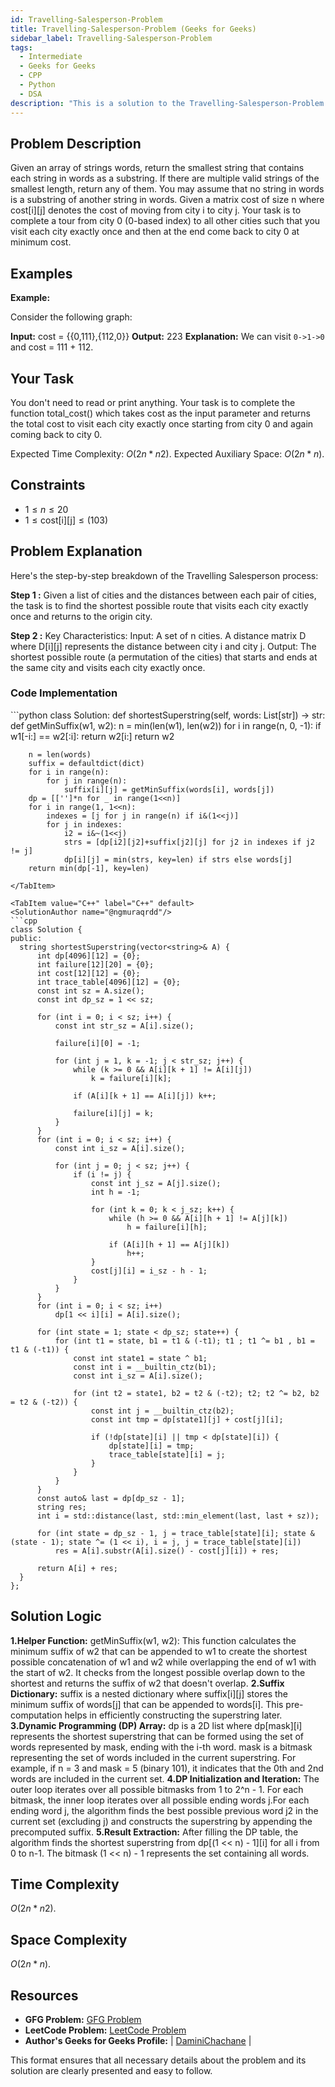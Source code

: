 ```yaml
---
id: Travelling-Salesperson-Problem
title: Travelling-Salesperson-Problem (Geeks for Geeks)
sidebar_label: Travelling-Salesperson-Problem
tags:
  - Intermediate
  - Geeks for Geeks
  - CPP
  - Python
  - DSA
description: "This is a solution to the Travelling-Salesperson-Problem  on Geeks for Geeks."
---
```


## Problem Description

Given an array of strings words, return the smallest string that contains each string in words as a substring. If there are multiple valid strings of the smallest length, return any of them.
You may assume that no string in words is a substring of another string in words.
Given a matrix cost of size n where cost[i][j] denotes the cost of moving from city i to city j. Your task is to complete a tour from city 0 (0-based index) to all other cities such that you visit each city exactly once and then at the end come back to city 0 at minimum cost.


## Examples

**Example:**

Consider the following graph:

**Input:** cost = {{0,111},{112,0}}
**Output:** 223
**Explanation:** We can visit `0->1->0` and 
cost = 111 + 112.

## Your Task
You don't need to read or print anything. Your task is to complete the function total_cost() which takes cost as the input parameter and returns the total cost to visit each city exactly once starting from city 0 and again coming back to city 0.

Expected Time Complexity:  $O(2n * n2)$.
Expected Auxiliary Space: $O(2n * n)$.

## Constraints
- $1 \leq n \leq 20$
- $1 \leq \text{cost[i][j]} \leq (103)$

## Problem Explanation

Here's the step-by-step breakdown of the Travelling Salesperson process:

**Step 1 :** Given a list of cities and the distances between each pair of cities, the task is to find the shortest possible route that visits each city exactly once and returns to the origin city.

**Step 2 :** Key Characteristics:
Input: A set of n cities. A distance matrix D where D[i][j] represents the distance between city i and city j.
Output: The shortest possible route (a permutation of the cities) that starts and ends at the same city and visits each city exactly once.

### Code Implementation

<Tabs>
  <TabItem value="Python" label="Python" default>
  <SolutionAuthor name="@ngmuraqrdd"/>
  ```python
class Solution:
    def shortestSuperstring(self, words: List[str]) -> str:
        def getMinSuffix(w1, w2):
            n = min(len(w1), len(w2))
            for i in range(n, 0, -1):
                if w1[-i:] == w2[:i]:
                    return w2[i:]
            return w2

        n = len(words)
        suffix = defaultdict(dict)
        for i in range(n):
            for j in range(n):
                suffix[i][j] = getMinSuffix(words[i], words[j])
        dp = [['']*n for _ in range(1<<n)]
        for i in range(1, 1<<n):
            indexes = [j for j in range(n) if i&(1<<j)]
            for j in indexes:
                i2 = i&~(1<<j)
                strs = [dp[i2][j2]+suffix[j2][j] for j2 in indexes if j2 != j]
                dp[i][j] = min(strs, key=len) if strs else words[j]
        return min(dp[-1], key=len)
  ```
  </TabItem>

  <TabItem value="C++" label="C++" default>
  <SolutionAuthor name="@ngmuraqrdd"/>
  ```cpp
class Solution {
public:
    string shortestSuperstring(vector<string>& A) {
        int dp[4096][12] = {0};
        int failure[12][20] = {0};
        int cost[12][12] = {0};
        int trace_table[4096][12] = {0};
        const int sz = A.size();
        const int dp_sz = 1 << sz;
        
        for (int i = 0; i < sz; i++) {
            const int str_sz = A[i].size();
            
            failure[i][0] = -1;
            
            for (int j = 1, k = -1; j < str_sz; j++) {
                while (k >= 0 && A[i][k + 1] != A[i][j])
                    k = failure[i][k];
                
                if (A[i][k + 1] == A[i][j]) k++;
                
                failure[i][j] = k;
            }
        }
        for (int i = 0; i < sz; i++) {
            const int i_sz = A[i].size();
            
            for (int j = 0; j < sz; j++) {
                if (i != j) {
                    const int j_sz = A[j].size();
                    int h = -1;
                
                    for (int k = 0; k < j_sz; k++) {
                        while (h >= 0 && A[i][h + 1] != A[j][k])
                            h = failure[i][h];
                        
                        if (A[i][h + 1] == A[j][k])
                            h++;
                    }
                    cost[j][i] = i_sz - h - 1;
                }
            }
        }
        for (int i = 0; i < sz; i++)
            dp[1 << i][i] = A[i].size();
        
        for (int state = 1; state < dp_sz; state++) {
            for (int t1 = state, b1 = t1 & (-t1); t1 ; t1 ^= b1 , b1 = t1 & (-t1)) {
                const int state1 = state ^ b1;
                const int i = __builtin_ctz(b1);
                const int i_sz = A[i].size();
                
                for (int t2 = state1, b2 = t2 & (-t2); t2; t2 ^= b2, b2 = t2 & (-t2)) {    
                    const int j = __builtin_ctz(b2);
                    const int tmp = dp[state1][j] + cost[j][i];
                    
                    if (!dp[state][i] || tmp < dp[state][i]) {
                        dp[state][i] = tmp;
                        trace_table[state][i] = j;
                    }
                }
            }
        }
        const auto& last = dp[dp_sz - 1];
        string res;
        int i = std::distance(last, std::min_element(last, last + sz));
        
        for (int state = dp_sz - 1, j = trace_table[state][i]; state & (state - 1); state ^= (1 << i), i = j, j = trace_table[state][i])
            res = A[i].substr(A[i].size() - cost[j][i]) + res;
        
        return A[i] + res;
    }
};
  ```
  </TabItem>
</Tabs>

## Solution Logic

**1.Helper Function:**  getMinSuffix(w1, w2): This function calculates the minimum suffix of w2 that can be appended to w1 to create the shortest possible concatenation of w1 and w2 while overlapping the end of w1 with the start of w2. It checks from the longest possible overlap down to the shortest and returns the suffix of w2 that doesn't overlap.
**2.Suffix Dictionary:**  suffix is a nested dictionary where suffix[i][j] stores the minimum suffix of words[j] that can be appended to words[i]. This pre-computation helps in efficiently constructing the superstring later.
**3.Dynamic Programming (DP) Array:**  dp is a 2D list where dp[mask][i] represents the shortest superstring that can be formed using the set of words represented by mask, ending with the i-th word. mask is a bitmask representing the set of words included in the current superstring. For example, if n = 3 and mask = 5 (binary 101), it indicates that the 0th and 2nd words are included in the current set.
**4.DP Initialization and Iteration:** The outer loop iterates over all possible bitmasks from 1 to 2^n - 1. For each bitmask, the inner loop iterates over all possible ending words j.For each ending word j, the algorithm finds the best possible previous word j2 in the current set (excluding j) and constructs the superstring by appending the precomputed suffix.
**5.Result Extraction:** After filling the DP table, the algorithm finds the shortest superstring from dp[(1 << n) - 1][i] for all i from 0 to n-1. The bitmask (1 << n) - 1 represents the set containing all words.
## Time Complexity
$O(2n * n2)$.

## Space Complexity
$O(2n * n)$.

## Resources

- **GFG Problem:** [GFG Problem](https://www.geeksforgeeks.org/problems/scrambled-string/1)
- **LeetCode Problem:** [LeetCode Problem](https://leetcode.com/problems/scramble-string/description/)
- **Author's Geeks for Geeks Profile:**  | [DaminiChachane](https://leetcode.com/u/divcxl15/) |

This format ensures that all necessary details about the problem and its solution are clearly presented and easy to follow.
